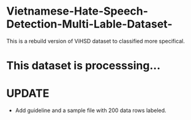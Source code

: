 # Vietnamese-Hate-Speech-Detection-Multi-Lable-Dataset-
This is a rebuild version of ViHSD dataset to classified more specifical.

# This dataset is processsing...

# UPDATE
- Add guideline and a sample file with 200 data rows labeled.
